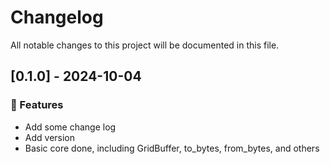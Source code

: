 # Changelog

All notable changes to this project will be documented in this file.

## [0.1.0] - 2024-10-04

### 🚀 Features

- Add some change log
- Add version
- Basic core done, including GridBuffer, to_bytes, from_bytes, and others

<!-- generated by git-cliff -->
